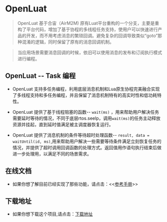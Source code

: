 # OpenLuat 

> OpenLuat 基于合宙（AirM2M) 原有Luat平台重构的一个分支，主要是重构了平台代码，增加了基于协程的多线程任务支持，使用户可以快速进行产品的开发，而不用考虑消息的繁琐回调。避免复杂的回调导致类似“goto”那种混淆的逻辑，同时保留了原有的消息回调机制。

> 当应用场景需要消息回调的时候，依旧可以使用消息的发布和订阅执行模式进行编程。


## OpenLuat -- Task 编程
- OpenLuat 支持多任务编程，利用底层消息机制和Lua原生协程完美融合实现了多线程支持和多任务编程，并且保留了消息机制特有的高实时性和低功耗特性。

- OpenLuat 提供了基于线程阻塞的函数--  `wait(ms)` ，用来帮助用户解决任务需要延时等待的情况，不同于底层rtos.seelp，调用`wait(ms)`的任务主动释放资源并挂起，直到延时值满足被主调度器恢复运行。

- OpenLuat 提供了消息机制的条件等待超时处理函数-- `result, data = waitUntil(id, ms)`,用来帮助用户解决一些需要等待条件满足立刻恢复任务的情况，并提供了超时调用回调函数的处理方式。返回值用作语句执行结束后做进一步处理用，以满足不同的场景需求。

## 在线文档
- 如果你想了解目前已经实现了那些功能，请点击：<<[参考手册](https://htmlpreview.github.io/?https://github.com/airm2m-open/Luat/master/doc/index.html)>>

## 下载地址
- 如果你想下载这个项目,请点击：[下载地址](https://github.com/airm2m-open/Luat/archive/master.zip)
